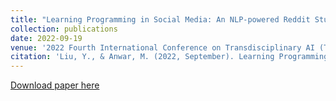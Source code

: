 ```yaml
---
title: "Learning Programming in Social Media: An NLP-powered Reddit Study"
collection: publications
date: 2022-09-19
venue: '2022 Fourth International Conference on Transdisciplinary AI (TransAI)'
citation: 'Liu, Y., & Anwar, M. (2022, September). Learning Programming in Social Media: An NLP-powered Reddit Study. In 2022 Fourth International Conference on Transdisciplinary AI (TransAI) (pp. 55-58). IEEE.'
---
```


[Download paper here](https://ieeexplore.ieee.org/abstract/document/9951458)

